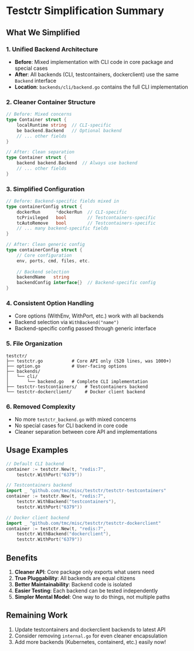 # Testctr Simplification Summary

## What We Simplified

### 1. **Unified Backend Architecture**
- **Before**: Mixed implementation with CLI code in core package and special cases
- **After**: All backends (CLI, testcontainers, dockerclient) use the same `Backend` interface
- **Location**: `backends/cli/backend.go` contains the full CLI implementation

### 2. **Cleaner Container Structure**
```go
// Before: Mixed concerns
type Container struct {
    localRuntime string  // CLI-specific
    be backend.Backend   // Optional backend
    // ... other fields
}

// After: Clean separation
type Container struct {
    backend backend.Backend  // Always use backend
    // ... other fields
}
```

### 3. **Simplified Configuration**
```go
// Before: Backend-specific fields mixed in
type containerConfig struct {
    dockerRun      *dockerRun  // CLI-specific
    tcPrivileged   bool        // Testcontainers-specific
    tcAutoRemove   bool        // Testcontainers-specific
    // ... many backend-specific fields
}

// After: Clean generic config
type containerConfig struct {
    // Core configuration
    env, ports, cmd, files, etc.
    
    // Backend selection
    backendName   string
    backendConfig interface{}  // Backend-specific config
}
```

### 4. **Consistent Option Handling**
- Core options (WithEnv, WithPort, etc.) work with all backends
- Backend selection via `WithBackend("name")`
- Backend-specific config passed through generic interface

### 5. **File Organization**
```
testctr/
├── testctr.go           # Core API only (520 lines, was 1000+)
├── option.go            # User-facing options
├── backends/
│   └── cli/
│       └── backend.go   # Complete CLI implementation
├── testctr-testcontainers/   # Testcontainers backend
└── testctr-dockerclient/     # Docker client backend
```

### 6. **Removed Complexity**
- No more `testctr_backend.go` with mixed concerns
- No special cases for CLI backend in core code
- Cleaner separation between core API and implementations

## Usage Examples

```go
// Default CLI backend
container := testctr.New(t, "redis:7", 
    testctr.WithPort("6379"))

// Testcontainers backend
import _ "github.com/tmc/misc/testctr/testctr-testcontainers"
container := testctr.New(t, "redis:7",
    testctr.WithBackend("testcontainers"),
    testctr.WithPort("6379"))

// Docker client backend  
import _ "github.com/tmc/misc/testctr/testctr-dockerclient"
container := testctr.New(t, "redis:7",
    testctr.WithBackend("dockerclient"),
    testctr.WithPort("6379"))
```

## Benefits

1. **Cleaner API**: Core package only exports what users need
2. **True Pluggability**: All backends are equal citizens
3. **Better Maintainability**: Backend code is isolated
4. **Easier Testing**: Each backend can be tested independently
5. **Simpler Mental Model**: One way to do things, not multiple paths

## Remaining Work

1. Update testcontainers and dockerclient backends to latest API
2. Consider removing `internal.go` for even cleaner encapsulation
3. Add more backends (Kubernetes, containerd, etc.) easily now!